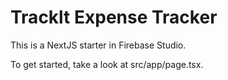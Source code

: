 # Tracklt Expense Tracker

This is a NextJS starter in Firebase Studio.

To get started, take a look at src/app/page.tsx.
